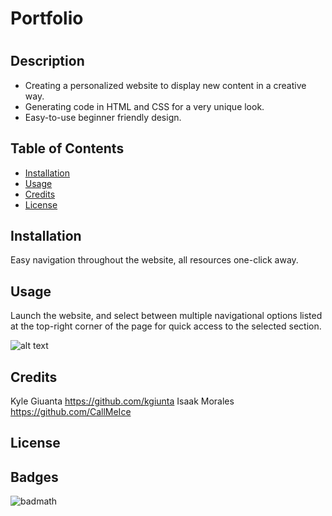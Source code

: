# Portfolio

# <Portfolio>

## Description

- Creating a personalized website to display new content in a creative way.
- Generating code in HTML and CSS for a very unique look.
- Easy-to-use beginner friendly design.

## Table of Contents

- [Installation](#installation)
- [Usage](#usage)
- [Credits](#credits)
- [License](#license)

## Installation

Easy navigation throughout the website, all resources one-click away. 

## Usage

Launch the website, and select between multiple navigational options listed at the top-right corner of the page for quick access to the selected section.

![alt text](assets/images/insertname.jpeg)

## Credits

Kyle Giuanta https://github.com/kgiunta
Isaak Morales https://github.com/CallMeIce

## License


## Badges

![badmath](https://img.shields.io/github/languages/top/lernantino/badmath)

